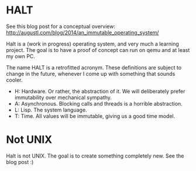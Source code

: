 # HALT

See this blog post for a conceptual overview: http://augustl.com/blog/2014/an_immutable_operating_system/

Halt is a (work in progress) operating system, and very much a learning project. The goal is to have a proof of concept can run on qemu and at least my own PC.

The name HALT is a retrofitted acronym. These definitions are subject to change in the future, whenever I come up with something that sounds cooler.

* H: Hardware. Or rather, the abstraction of it. We will deliberately prefer immutability over mechanical sympathy.
* A: Asynchronous. Blocking calls and threads is a horrible abstraction.
* L: Lisp. The system language.
* T: Time. All values will be immutable, giving us a good time model.

# Not UNIX

Halt is not UNIX. The goal is to create something completely new. See the blog post :)
